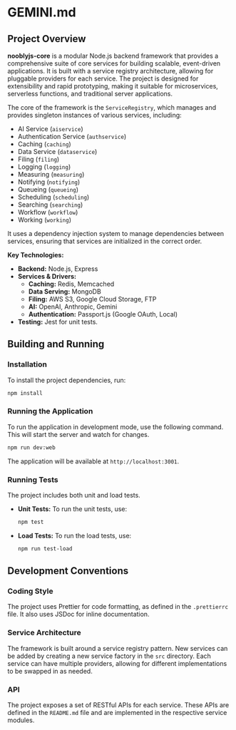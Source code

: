# GEMINI.md

## Project Overview

**nooblyjs-core** is a modular Node.js backend framework that provides a comprehensive suite of core services for building scalable, event-driven applications. It is built with a service registry architecture, allowing for pluggable providers for each service. The project is designed for extensibility and rapid prototyping, making it suitable for microservices, serverless functions, and traditional server applications.

The core of the framework is the `ServiceRegistry`, which manages and provides singleton instances of various services, including:
- AI Service (`aiservice`)
- Authentication Service (`authservice`)
- Caching (`caching`)
- Data Service (`dataservice`)
- Filing (`filing`)
- Logging (`logging`)
- Measuring (`measuring`)
- Notifying (`notifying`)
- Queueing (`queueing`)
- Scheduling (`scheduling`)
- Searching (`searching`)
- Workflow (`workflow`)
- Working (`working`)

It uses a dependency injection system to manage dependencies between services, ensuring that services are initialized in the correct order.

**Key Technologies:**

*   **Backend:** Node.js, Express
*   **Services & Drivers:**
    *   **Caching:** Redis, Memcached
    *   **Data Serving:** MongoDB
    *   **Filing:** AWS S3, Google Cloud Storage, FTP
    *   **AI:** OpenAI, Anthropic, Gemini
    *   **Authentication:** Passport.js (Google OAuth, Local)
*   **Testing:** Jest for unit tests.

## Building and Running

### Installation

To install the project dependencies, run:

```bash
npm install
```

### Running the Application

To run the application in development mode, use the following command. This will start the server and watch for changes.

```bash
npm run dev:web
```

The application will be available at `http://localhost:3001`.

### Running Tests

The project includes both unit and load tests.

*   **Unit Tests:** To run the unit tests, use:

    ```bash
    npm test
    ```

*   **Load Tests:** To run the load tests, use:

    ```bash
    npm run test-load
    ```

## Development Conventions

### Coding Style

The project uses Prettier for code formatting, as defined in the `.prettierrc` file. It also uses JSDoc for inline documentation.

### Service Architecture

The framework is built around a service registry pattern. New services can be added by creating a new service factory in the `src` directory. Each service can have multiple providers, allowing for different implementations to be swapped in as needed.

### API

The project exposes a set of RESTful APIs for each service. These APIs are defined in the `README.md` file and are implemented in the respective service modules.